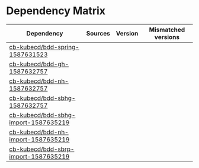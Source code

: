 # Dependency Matrix

Dependency | Sources | Version | Mismatched versions
---------- | ------- | ------- | -------------------
[cb-kubecd/bdd-spring-1587631523](https://github.com/cb-kubecd/bdd-spring-1587631523.git) |  | []() | 
[cb-kubecd/bdd-gh-1587632757](https://github.com/cb-kubecd/bdd-gh-1587632757.git) |  | []() | 
[cb-kubecd/bdd-nh-1587632757](https://github.com/cb-kubecd/bdd-nh-1587632757.git) |  | []() | 
[cb-kubecd/bdd-sbhg-1587632757](https://github.com/cb-kubecd/bdd-sbhg-1587632757.git) |  | []() | 
[cb-kubecd/bdd-sbhg-import-1587635219](https://github.com/cb-kubecd/bdd-sbhg-import-1587635219.git) |  | []() | 
[cb-kubecd/bdd-nh-import-1587635219](https://github.com/cb-kubecd/bdd-nh-import-1587635219.git) |  | []() | 
[cb-kubecd/bdd-sbrp-import-1587635219](https://github.com/cb-kubecd/bdd-sbrp-import-1587635219.git) |  | []() | 
